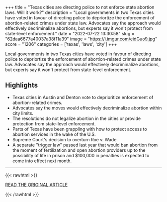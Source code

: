 +++
title = "Texas cities are directing police to not enforce state abortion laws. Will it work?"
description = "Local governments in two Texas cities have voted in favour of directing police to depriortize the enforcement of abortion-related crimes under state law. Advocates say the approach would effectively decriminalize abortions, but experts say it won't protect from state-level enforcement."
date = "2022-07-22 13:30:58"
slug = "62daa6677a40037a38f11a39"
image = "https://i.imgur.com/eidGuo9.jpg"
score = "1206"
categories = ['texas', 'laws', 'city']
+++

Local governments in two Texas cities have voted in favour of directing police to depriortize the enforcement of abortion-related crimes under state law. Advocates say the approach would effectively decriminalize abortions, but experts say it won't protect from state-level enforcement.

## Highlights

- Texas cities in Austin and Denton vote to deprioritize enforcement of abortion-related crimes.
- Advocates say the moves would effectively decriminalize abortion within city limits.
- The resolutions do not legalize abortion in the cities or provide protection from state-level enforcement.
- Parts of Texas have been grappling with how to protect access to abortion services in the wake of the U.S.
- Supreme Court's decision to overturn Roe v. Wade.
- A separate "trigger law" passed last year that would ban abortion from the moment of fertilization and open abortion providers up to the possibility of life in prison and $100,000 in penalties is expected to come into effect next month.

---

{{< rawhtml >}}
  <p class="article-category">
    <a target="_blank" href="https://www.cbc.ca/radio/day6/texas-abortion-police-enforcement-1.6528221">READ THE ORIGINAL ARTICLE</a>
  </p>
{{< /rawhtml >}}
